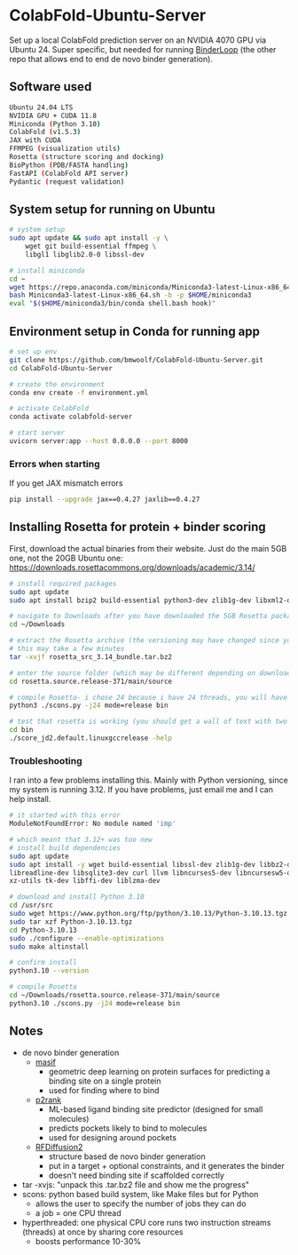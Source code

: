 # ColabFold-Ubuntu-Server

Set up a local ColabFold prediction server on an NVIDIA 4070 GPU via Ubuntu 24. Super specific, but needed for running [BinderLoop](https://github.com/bmwoolf/BinderLoop) (the other repo that allows end to end de novo binder generation).

## Software used 
```bash
Ubuntu 24.04 LTS
NVIDIA GPU + CUDA 11.8
Miniconda (Python 3.10)
ColabFold (v1.5.3)
JAX with CUDA
FFMPEG (visualization utils)
Rosetta (structure scoring and docking)
BioPython (PDB/FASTA handling)
FastAPI (ColabFold API server)
Pydantic (request validation)
```

## System setup for running on Ubuntu 
```bash
# system setup
sudo apt update && sudo apt install -y \
    wget git build-essential ffmpeg \
    libgl1 libglib2.0-0 libssl-dev

# install miniconda
cd ~
wget https://repo.anaconda.com/miniconda/Miniconda3-latest-Linux-x86_64.sh
bash Miniconda3-latest-Linux-x86_64.sh -b -p $HOME/miniconda3
eval "$($HOME/miniconda3/bin/conda shell.bash hook)"
```

## Environment setup in Conda for running app
```bash
# set up env
git clone https://github.com/bmwoolf/ColabFold-Ubuntu-Server.git
cd ColabFold-Ubuntu-Server

# create the environment 
conda env create -f environment.yml

# activate ColabFold 
conda activate colabfold-server 

# start server
uvicorn server:app --host 0.0.0.0 --port 8000
```

### Errors when starting
If you get JAX mismatch errors 
```bash
pip install --upgrade jax==0.4.27 jaxlib==0.4.27
```

## Installing Rosetta for protein + binder scoring 
First, download the actual binaries from their website. 
Just do the main 5GB one, not the 20GB Ubuntu one: https://downloads.rosettacommons.org/downloads/academic/3.14/
```bash
# install required packages 
sudo apt update
sudo apt install bzip2 build-essential python3-dev zlib1g-dev libxml2-dev libbz2-dev scons python-is-python3

# navigate to Downloads after you have downloaded the 5GB Rosetta package
cd ~/Downloads

# extract the Rosetta archive (the versioning may have changed since you looked at this)
# this may take a few minutes
tar -xvjf rosetta_src_3.14_bundle.tar.bz2

# enter the source folder (which may be different depending on download version)
cd rosetta.source.release-371/main/source

# compile Rosetta- i chose 24 because i have 24 threads, you will have to choose for your computer
python3 ./scons.py -j24 mode=release bin

# test that rosetta is working (you should get a wall of text with two big lines in the middle)
cd bin
./score_jd2.default.linuxgccrelease -help
```

### Troubleshooting
I ran into a few problems installing this. Mainly with Python versioning, since my system is running 3.12. 
If you have problems, just email me and I can help install. 

```bash
# it started with this error
ModuleNotFoundError: No module named 'imp'

# which meant that 3.12+ was too new
# install build dependencies
sudo apt update
sudo apt install -y wget build-essential libssl-dev zlib1g-dev libbz2-dev \
libreadline-dev libsqlite3-dev curl llvm libncurses5-dev libncursesw5-dev \
xz-utils tk-dev libffi-dev liblzma-dev

# download and install Python 3.10
cd /usr/src
sudo wget https://www.python.org/ftp/python/3.10.13/Python-3.10.13.tgz
sudo tar xzf Python-3.10.13.tgz
cd Python-3.10.13
sudo ./configure --enable-optimizations
sudo make altinstall

# confirm install
python3.10 --version

# compile Rosetta
cd ~/Downloads/rosetta.source.release-371/main/source
python3.10 ./scons.py -j24 mode=release bin
```


## Notes
- de novo binder generation
    - [masif](https://github.com/LPDI-EPFL/masif)  
        - geometric deep learning on protein surfaces for predicting a binding site on a single protein
        - used for finding where to bind 
    - [p2rank](https://github.com/rdk/p2rank)
        - ML-based ligand binding site predictor (designed for small molecules)
        - predicts pockets likely to bind to molecules 
        - used for designing around pockets
    - [RFDiffusion2](https://www.biorxiv.org/content/10.1101/2025.04.09.648075v2)
        - structure based de novo binder generation
        - put in a target + optional constraints, and it generates the binder 
        - doesn't need binding site if scaffolded correctly 
- tar -xvjs: "unpack this .tar.bz2 file and show me the progress"
- scons: python based build system, like Make files but for Python
    - allows the user to specify the number of jobs they can do
    - a job = one CPU thread
- hyperthreaded: one physical CPU core runs two instruction streams (threads) at once by sharing core resources
    - boosts performance 10-30%
